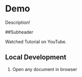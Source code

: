 # Demo
Description!

##Subheader

Watched Tutorial on YouTube.

## Local Development

1. Open any document in browser